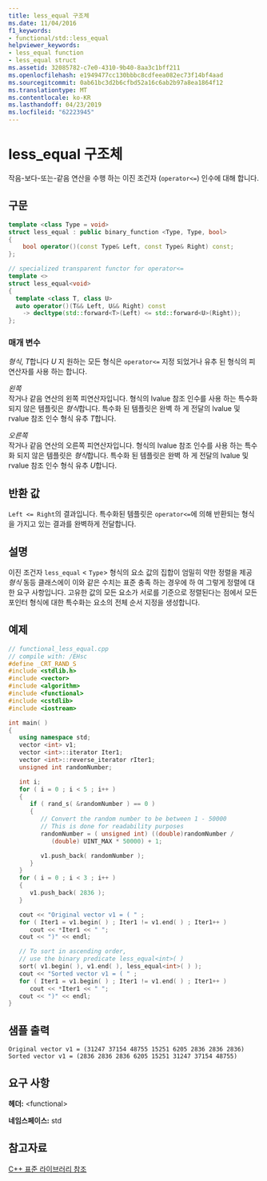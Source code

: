```yaml
---
title: less_equal 구조체
ms.date: 11/04/2016
f1_keywords:
- functional/std::less_equal
helpviewer_keywords:
- less_equal function
- less_equal struct
ms.assetid: 32085782-c7e0-4310-9b40-8aa3c1bff211
ms.openlocfilehash: e1949477cc130bbbc8cdfeea082ec73f14bf4aad
ms.sourcegitcommit: 0ab61bc3d2b6cfbd52a16c6ab2b97a8ea1864f12
ms.translationtype: MT
ms.contentlocale: ko-KR
ms.lasthandoff: 04/23/2019
ms.locfileid: "62223945"
---
```

# <a name="lessequal-struct"></a>less_equal 구조체

작음-보다-또는-같음 연산을 수행 하는 이진 조건자 (`operator<=`) 인수에 대해 합니다.

## <a name="syntax"></a>구문

```cpp
template <class Type = void>
struct less_equal : public binary_function <Type, Type, bool>
{
    bool operator()(const Type& Left, const Type& Right) const;
};

// specialized transparent functor for operator<=
template <>
struct less_equal<void>
{
  template <class T, class U>
  auto operator()(T&& Left, U&& Right) const
    -> decltype(std::forward<T>(Left) <= std::forward<U>(Right));
};
```

### <a name="parameters"></a>매개 변수

*형식*, *T*합니다 *U* 지 원하는 모든 형식은 `operator<=` 지정 되었거나 유추 된 형식의 피연산자를 사용 하는 합니다.

*왼쪽*<br/>
작거나 같음 연산의 왼쪽 피연산자입니다. 형식의 lvalue 참조 인수를 사용 하는 특수화 되지 않은 템플릿은 *형식*합니다. 특수화 된 템플릿은 완벽 하 게 전달의 lvalue 및 rvalue 참조 인수 형식 유추 *T*합니다.

*오른쪽*<br/>
작거나 같음 연산의 오른쪽 피연산자입니다. 형식의 lvalue 참조 인수를 사용 하는 특수화 되지 않은 템플릿은 *형식*합니다. 특수화 된 템플릿은 완벽 하 게 전달의 lvalue 및 rvalue 참조 인수 형식 유추 *U*합니다.

## <a name="return-value"></a>반환 값

`Left <= Right`의 결과입니다. 특수화된 템플릿은 `operator<=`에 의해 반환되는 형식을 가지고 있는 결과를 완벽하게 전달합니다.

## <a name="remarks"></a>설명

이진 조건자 `less_equal` <  `Type`> 형식의 요소 값의 집합이 엄밀히 약한 정렬을 제공 *형식* 동등 클래스에이 이와 같은 수치는 표준 충족 하는 경우에 하 여 그렇게 정렬에 대 한 요구 사항입니다. 고유한 값의 모든 요소가 서로를 기준으로 정렬된다는 점에서 모든 포인터 형식에 대한 특수화는 요소의 전체 순서 지정을 생성합니다.

## <a name="example"></a>예제

```cpp
// functional_less_equal.cpp
// compile with: /EHsc
#define _CRT_RAND_S
#include <stdlib.h>
#include <vector>
#include <algorithm>
#include <functional>
#include <cstdlib>
#include <iostream>

int main( )
{
   using namespace std;
   vector <int> v1;
   vector <int>::iterator Iter1;
   vector <int>::reverse_iterator rIter1;
   unsigned int randomNumber;

   int i;
   for ( i = 0 ; i < 5 ; i++ )
   {
      if ( rand_s( &randomNumber ) == 0 )
      {
         // Convert the random number to be between 1 - 50000
         // This is done for readability purposes
         randomNumber = ( unsigned int) ((double)randomNumber /
            (double) UINT_MAX * 50000) + 1;

         v1.push_back( randomNumber );
      }
   }
   for ( i = 0 ; i < 3 ; i++ )
   {
      v1.push_back( 2836 );
   }

   cout << "Original vector v1 = ( " ;
   for ( Iter1 = v1.begin( ) ; Iter1 != v1.end( ) ; Iter1++ )
      cout << *Iter1 << " ";
   cout << ")" << endl;

   // To sort in ascending order,
   // use the binary predicate less_equal<int>( )
   sort( v1.begin( ), v1.end( ), less_equal<int>( ) );
   cout << "Sorted vector v1 = ( " ;
   for ( Iter1 = v1.begin( ) ; Iter1 != v1.end( ) ; Iter1++ )
      cout << *Iter1 << " ";
   cout << ")" << endl;
}
```

## <a name="sample-output"></a>샘플 출력

```Output
Original vector v1 = (31247 37154 48755 15251 6205 2836 2836 2836)
Sorted vector v1 = (2836 2836 2836 6205 15251 31247 37154 48755)
```

## <a name="requirements"></a>요구 사항

**헤더:** \<functional>

**네임스페이스:** std

## <a name="see-also"></a>참고자료

[C++ 표준 라이브러리 참조](../standard-library/cpp-standard-library-reference.md)<br/>

